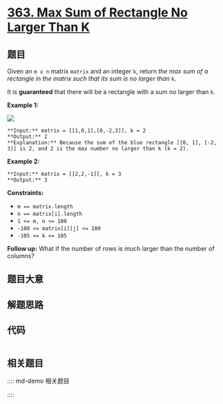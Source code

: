 # [363. Max Sum of Rectangle No Larger Than K](https://leetcode.com/problems/max-sum-of-rectangle-no-larger-than-k)

## 题目

Given an `m x n` matrix `matrix` and an integer `k`, return _the max sum of a
rectangle in the matrix such that its sum is no larger than_ `k`.

It is **guaranteed** that there will be a rectangle with a sum no larger than
`k`.



**Example 1:**

![](https://assets.leetcode.com/uploads/2021/03/18/sum-grid.jpg)

    
    
    **Input:** matrix = [[1,0,1],[0,-2,3]], k = 2
    **Output:** 2
    **Explanation:** Because the sum of the blue rectangle [[0, 1], [-2, 3]] is 2, and 2 is the max number no larger than k (k = 2).
    

**Example 2:**

    
    
    **Input:** matrix = [[2,2,-1]], k = 3
    **Output:** 3
    



**Constraints:**

  * `m == matrix.length`
  * `n == matrix[i].length`
  * `1 <= m, n <= 100`
  * `-100 <= matrix[i][j] <= 100`
  * `-105 <= k <= 105`



**Follow up:** What if the number of rows is much larger than the number of
columns?


## 题目大意

## 解题思路

## 代码

```javascript

```

## 相关题目

:::: md-demo 相关题目

::::
